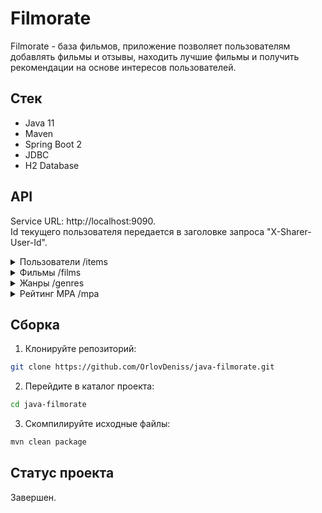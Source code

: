 # Filmorate
Filmorate - база фильмов, приложение позволяет пользователям добавлять фильмы и отзывы,
находить лучшие фильмы и получить рекомендации на основе интересов пользователей.

## Стек
- Java 11
- Maven
- Spring Boot 2
- JDBC
- H2 Database

## API
Service URL: http://localhost:9090.  
Id текущего пользователя передается в заголовке запроса "X-Sharer-User-Id". 

<details>
  <summary>Пользователи /items</summary>
  <br>

- GET /users - получить список всех пользователей.
- GET /users/{id} - получить информациб о пользователе по его id.
- POST /users - добавить нового пользователя.
- PUT /users - обновить информацию о пользователе.
- PUT /users/{id}/friends/{friendId} - добавить пользователя {friendId} в друзья пользователя {id}.
- DELETE /users/{id}/friends/{friendId} - удалить пользователя {friendId} из друзей пользователя {id}.
- GET /users/{id}/friends - получить список друзей пользователя.
- GET /users/{id}/friends/common/{otherId} - получить список дбщих друзей двух пользователей.
  
</details>

<details>
  <summary>Фильмы /films</summary>
  <br>
  
- GET /films - получть список всех фильмов.
- GET /films/{id} - получить описание о фильме по его id.
- POST /films - добавить новый фильм.
- PUT /films - обновить информацию о фильме
- PUT /films/{id}/like/{userId} - добавить лайк фильму {id} от пользователя {userId}.
- DELETE /films/{id}/like/{userId} - удалить лайк фильму {id} от пользователя {userId}.
- GET /films/popular - получить список фильмов с наибольшим числом лайков.
- GET /films/friends - получиться список фильмов, понравивщихся друзьям.
  
</details>

<details>
  <summary>Жанры /genres</summary>
  <br>

- GET /genres - получить список доступных жанров для фильмов
- GET /genres/{id} - получить описание жанра по его id
  
</details>

<details>
  <summary>Рейтинг MPA /mpa</summary>
  <br>
  
- GET /mpa - получить список доступных возрастных рейтингов для фильмов
- GET /mpa/{id} - получить описание рейтинга по его id

</details>

## Сборка
1. Клонируйте репозиторий:
```Bash
git clone https://github.com/OrlovDeniss/java-filmorate.git
```
2. Перейдите в каталог проекта: 
```Bash
cd java-filmorate
```
3. Скомпилируйте исходные файлы:
```Bash
mvn clean package
```
## Статус проекта
Завершен.
